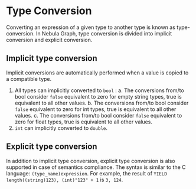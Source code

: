 # Type Conversion

Converting an expression of a given type to another type is known as type-conversion. In Nebula Graph,  type conversion is divided into implicit conversion and explicit conversion.

## Implicit type conversion

Implicit conversions are automatically performed when a value is copied to a compatible type.

1. All types can implicitly converted to `bool` :
  a. The conversions from/to bool consider `false` equivalent to zero for empty string types, true is equivalent to all other values.
  b. The conversions from/to bool consider `false` equivalent to zero for int types, true is equivalent to all other values.
  c. The conversions from/to bool consider `false` equivalent to zero for float types, true is equivalent to all other values.
2. `int` can implicitly converted to `double`.

## Explicit type conversion

In addition to implicit type conversion, explicit type conversion is also supported in case of semantics compliance. The syntax is similar to the C language: `(type_name)expression`. For example, the result of `YIELD length((string)123), (int)"123" + 1` is `3, 124`.
